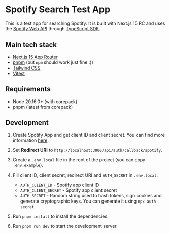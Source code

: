 # Spotify Search Test App

This is a test app for searching Spotify. It is built with Next.js 15 RC and uses the [Spotify Web API](https://developer.spotify.com/documentation/web-api) through [TypeScript SDK](https://github.com/spotify/spotify-web-api-ts-sdk).

## Main tech stack

- [Next.js 15 App Router](https://nextjs.org/)
- [pnpm](https://pnpm.io/installation) (but `npm` should work just fine :))
- [Tailwind CSS](https://tailwindcss.com/)
- [Vitest](https://https://vitest.dev/)

## Requirements

- Node 20.16.0+ (with corepack)
- pnpm (latest from corepack)

## Development

1. Create Spotify App and get client ID and client secret. You can find more information [here](https://developer.spotify.com/documentation/web-api/concepts/apps).
2. Set **Redirect URI** to `http://localhost:3000/api/auth/callback/spotify`.
3. Create a `.env.local` file in the root of the project (you can copy `.env.example`).
4. Fill client ID, client secret, redirect URI and `AUTH_SECRET` in `.env.local`.

   - `AUTH_CLIENT_ID` - Spotify app client ID
   - `AUTH_CLIENT_SECRET` - Spotify app client secret
   - `AUTH_SECRET` - Random string used to hash tokens, sign cookies and generate cryptographic keys. You can generate it using `npx auth secret`.

5. Run `pnpm install` to install the dependencies.
6. Run `pnpm run dev` to start the development server.
